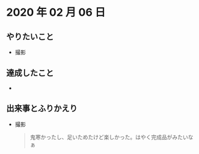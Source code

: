 # 2020 年 02 月 06 日

## やりたいこと

- 撮影

## 達成したこと

-

## 出来事とふりかえり

- 撮影
  > 鬼寒かったし、足いためたけど楽しかった。はやく完成品がみたいなぁ
